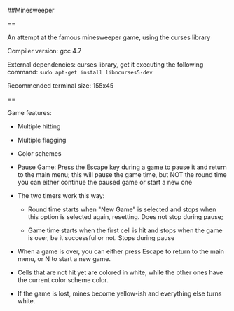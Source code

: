 ##Minesweeper

==

An attempt at the famous minesweeper game, using the curses library

Compiler version:   gcc 4.7

External dependencies: curses library, get it executing the following command:
	`sudo apt-get install libncurses5-dev`

Recommended terminal size: 155x45

==

Game features:

- Multiple hitting

- Multiple flagging

- Color schemes

- Pause Game: Press the Escape key during a game to pause it and return to the main menu; this will pause the game time, but NOT the round time you can either continue the paused game or start a new one

- The two timers work this way:

	* Round time starts when "New Game" is selected and stops when this option is selected again, resetting. Does not stop during pause; 

	* Game time starts when the first cell is hit and stops when the game is over, be it successful or not. Stops during pause

- When a game is over, you can either press Escape to return to the main menu, or N to start a new game.

- Cells that are not hit yet are colored in white, while the other ones have the current color scheme color.

- If the game is lost, mines become yellow-ish and everything else turns white.
